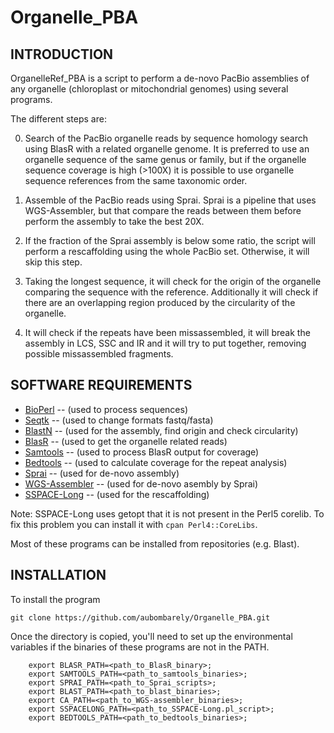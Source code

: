 # Organelle_PBA

INTRODUCTION
------------

OrganelleRef_PBA is a script to perform a de-novo PacBio assemblies of any 
organelle (chloroplast or mitochondrial genomes) using several programs. 

The different steps are:

0. Search of the PacBio organelle reads by sequence homology search using BlasR with a related organelle genome. It is preferred to use an organelle sequence of the same genus or family, but if the organelle sequence coverage is high (>100X) it is possible to use organelle sequence references from the same taxonomic order.

0. Assemble of the PacBio reads using Sprai. Sprai is a pipeline that uses WGS-Assembler, but that compare the reads between them before perform the assembly to take the best 20X.

0. If the fraction of the Sprai assembly is below some ratio, the script will perform a rescaffolding using the whole PacBio set. Otherwise, it will skip this step.

0. Taking the longest sequence, it will check for the origin of the organelle comparing the sequence with the reference. Additionally it will check if there are an overlapping region produced by the circularity of the organelle.

0. It will check if the repeats have been missassembled, it will break the assembly in LCS, SSC and IR and it will try to put together, removing possible missassembled fragments.


SOFTWARE REQUIREMENTS
---------------------

* [BioPerl](http://www.bioperl.org/wiki/Installing_BioPerl) -- (used to process sequences)
* [Seqtk](https://github.com/lh3/seqtk) -- (used to change formats fastq/fasta)
* [BlastN](https://blast.ncbi.nlm.nih.gov/Blast.cgi?PAGE_TYPE=BlastDocs&DOC_TYPE=Download) -- (used for the assembly, find origin and check circularity)
* [BlasR](https://github.com/PacificBiosciences/blasr/blob/master/README.INSTALL.md) -- (used to get the organelle related reads)
* [Samtools](http://samtools.sourceforge.net/) -- (used to process BlasR output for coverage)
* [Bedtools](http://bedtools.readthedocs.org/en/latest/) -- (used to calculate coverage for the repeat analysis)
* [Sprai](http://zombie.cb.k.u-tokyo.ac.jp/sprai/README.html) -- (used for de-novo assembly)
* [WGS-Assembler](http://wgs-assembler.sourceforge.net) -- (used for de-novo asembly by Sprai)
* [SSPACE-Long](http://www.baseclear.com/genomics/bioinformatics/basetools/SSPACE-longread) -- (used for the rescaffolding)

Note: SSPACE-Long uses getopt that it is not present in the Perl5 corelib. To fix this problem you can install it with ```cpan Perl4::CoreLibs```.

Most of these programs can be installed from repositories (e.g. Blast).


INSTALLATION
------------

To install the program

```
git clone https://github.com/aubombarely/Organelle_PBA.git
```

Once the directory is copied, you'll need to set up the environmental variables if the binaries of these programs are not in the PATH.

```
    export BLASR_PATH=<path_to_BlasR_binary>;
    export SAMTOOLS_PATH=<path_to_samtools_binaries>;
    export SPRAI_PATH=<path_to_Sprai_scripts>;
    export BLAST_PATH=<path_to_blast_binaries>;
    export CA_PATH=<path_to_WGS-assembler_binaries>;
    export SSPACELONG_PATH=<path_to_SSPACE-Long.pl_script>;
    export BEDTOOLS_PATH=<path_to_bedtools_binaries>;
```
